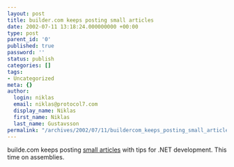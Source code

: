 ```yaml
---
layout: post
title: builder.com keeps posting small articles
date: 2002-07-11 13:18:24.000000000 +00:00
type: post
parent_id: '0'
published: true
password: ''
status: publish
categories: []
tags:
- Uncategorized
meta: {}
author:
  login: niklas
  email: niklas@protocol7.com
  display_name: Niklas
  first_name: Niklas
  last_name: Gustavsson
permalink: "/archives/2002/07/11/buildercom_keeps_posting_small_articles/"
---
```

builde.com keeps posting [small articles](http://builder.com.com/article.jhtml;jsessionid=M0DQY12ZDP13NTQQABUCFEY?id=u00320020710lan01.htm&page=1&vf=tt) with tips for .NET development. This time on assemblies.

